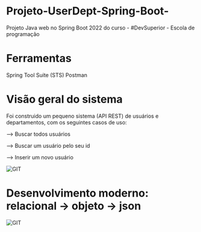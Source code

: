 # Projeto-UserDept-Spring-Boot-
Projeto Java web no Spring Boot 2022 do curso - #DevSuperior - Escola de programação
# Ferramentas
  Spring Tool Suite (STS)
  Postman
# Visão geral do sistema
  Foi construido um pequeno sistema (API REST) de usuários e departamentos, com os seguintes casos de uso:

 --> Buscar todos usuários
 
 --> Buscar um usuário pelo seu id
 
 --> Inserir um novo usuário
 
![GIT](https://raw.githubusercontent.com/devsuperior/java-web-spring-2022/main/img/dominio.png)


# Desenvolvimento moderno: relacional -> objeto -> json
![GIT](https://raw.githubusercontent.com/devsuperior/java-web-spring-2022/main/img/objetos.png)

